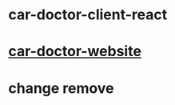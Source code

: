# car-doctor-client-react
# [car-doctor-website](https://car-doctor-3fa93.web.app/)
# change remove
